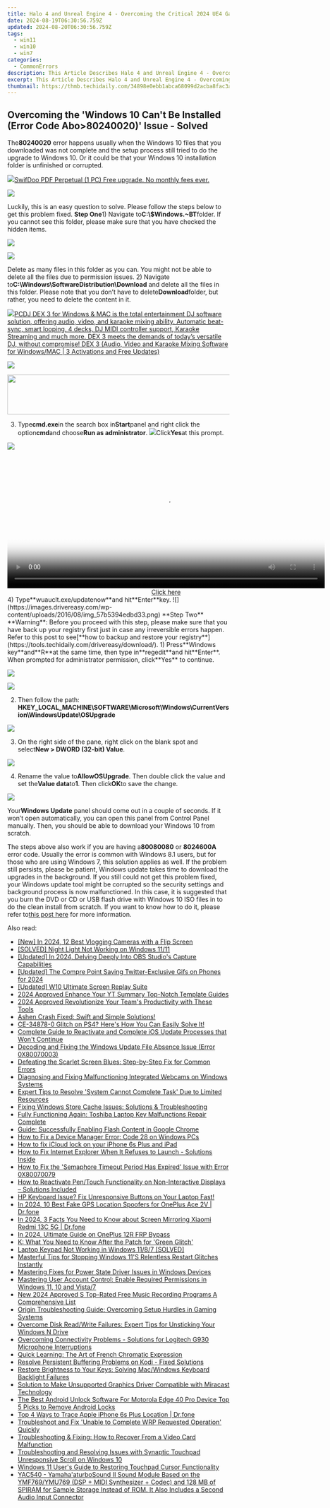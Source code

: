 ```yaml
---
title: Halo 4 and Unreal Engine 4 - Overcoming the Critical 2024 UE4 Game Crash Issue
date: 2024-08-19T06:30:56.759Z
updated: 2024-08-20T06:30:56.759Z
tags:
  - win11
  - win10
  - win7
categories:
  - CommonErrors
description: This Article Describes Halo 4 and Unreal Engine 4 - Overcoming the Critical 2024 UE4 Game Crash Issue
excerpt: This Article Describes Halo 4 and Unreal Engine 4 - Overcoming the Critical 2024 UE4 Game Crash Issue
thumbnail: https://thmb.techidaily.com/34898e0ebb1abca68099d2acba8fac3a4c33b87872f768fed60cc168fcf66601.jpg
---
```


## Overcoming the 'Windows 10 Can't Be Installed (Error Code Abo>80240020)' Issue - Solved

The**80240020** error happens usually when the Windows 10 files that you downloaded was not complete and the setup process still tried to do the upgrade to Windows 10\. Or it could be that your Windows 10 installation folder is unfinished or corrupted.

<!-- affiliate ads begin -->
<a href="https://purchase.swifdoo.com/order/checkout.php?PRODS=40002162&QTY=1&AFFILIATE=108875&CART=1"><img src="https://secure.avangate.com/images/merchant/8b932759a5a04ddb34bf79e3f9072e4b/products/1_Product%20box%20white-1024x1024.png" border="0">SwifDoo PDF Perpetual (1 PC) Free upgrade. No monthly fees ever. 
</a>
<!-- affiliate ads end -->
![](https://images.drivereasy.com/wp-content/uploads/2016/08/error-code-80240020.jpg)

Luckily, this is an easy question to solve. Please follow the steps below to get this problem fixed. **Step One**1) Navigate to**C:\\$Windows.\~BT**folder. If you cannot see this folder, please make sure that you have checked the hidden items.

<!-- affiliate ads begin -->
<a href="https://secure.2checkout.com/order/checkout.php?PRODS=35038891&QTY=1&AFFILIATE=108875&CART=1"><img src="https://www.dupinout.com/wp-content/uploads/2021/12/DupInOut-New-Duplicate-Scan-Tab.png" border="0"></a>
<!-- affiliate ads end -->
![](https://images.drivereasy.com/wp-content/uploads/2016/08/windows-bt-600x427.jpg)

Delete as many files in this folder as you can. You might not be able to delete all the files due to permission issues. 2) Navigate to**C:\\Windows\\SoftwareDistribution\\Download** and delete all the files in this folder. Please note that you don’t have to delete**Download**folder, but rather, you need to delete the content in it.

<!-- affiliate ads begin -->
<a href="https://shop.pcdj.com/order/checkout.php?PRODS=4698824&QTY=1&AFFILIATE=108875&CART=1"> <img src="https://secure.avangate.com/images/merchant/47f4b6321e9fd8e8f7326a6adc1a7c1e/products/dex3pro-screenshot-homepage.png" border="0">PCDJ DEX 3 for Windows & MAC is the total entertainment DJ software solution, offering audio, video, and karaoke mixing ability. Automatic beat-sync, smart looping, 4 decks, DJ MIDI controller support, Karaoke Streaming and much more. 
DEX 3 meets the demands of today’s versatile DJ, without compromise! 
DEX 3 (Audio, Video and Karaoke Mixing Software for Windows/MAC | 3 Activations and Free Updates)</a>
<!-- affiliate ads end -->
![](https://images.drivereasy.com/wp-content/uploads/2016/08/softwaredistributiondownload.jpg)

<!-- affiliate ads begin -->
<a href="https://aligracehair.sjv.io/c/5597632/2087267/19272" target="_top" id="2087267"><img src="//a.impactradius-go.com/display-ad/19272-2087267" border="0" alt="" width="728" height="90"/></a><img height="0" width="0" src="https://imp.pxf.io/i/5597632/2087267/19272" style="position:absolute;visibility:hidden;" border="0" />
<!-- affiliate ads end -->
3) Type**cmd.exe**in the search box in**Start**panel and right click the option**cmd**and choose**Run as administrator**. ![](https://images.drivereasy.com/wp-content/uploads/2016/08/run-as-administrator.jpg)Click**Yes**at this prompt.

![](https://images.drivereasy.com/wp-content/uploads/2016/08/uac-command-processor.jpg)

<!-- affiliate ads begin -->
<span id="1993650">
					<video width="720" height="300" style="cursor:pointer"
           poster="//a.impactradius-go.com/display-clicktoplayimage/1993650.jpeg"
           onclick="if(!this.playClicked){this.play();this.setAttribute('controls',true);this.playClicked=true;}">
	   <source src="//a.impactradius-go.com/display-ad/22993-1993650">
	   <img src="//a.impactradius-go.com/display-clicktoplayimage/1993650.jpeg" style="border: none; height: 100%; width: 100%; object-fit: contain">
	</video>
	<div style="width:720px;text-align:center"><a href="javascript:window.open(decodeURIComponent('https%3A%2F%2Fhomestyler.sjv.io%2Fc%2F5597632%2F1993650%2F22993'), '_blank');void(0);">Click here</a></div>
</span>
<img height="0" width="0" src="https://imp.pxf.io/i/5597632/1993650/22993" style="position:absolute;visibility:hidden;" border="0" />
<!-- affiliate ads end -->
4) Type**wuauclt.exe/updatenow**and hit**Enter**key. ![](https://images.drivereasy.com/wp-content/uploads/2016/08/img_57b5394edbd33.png) **Step Two** **Warning**: Before you proceed with this step, please make sure that you have back up your registry first just in case any irreversible errors happen. Refer to this post to see[**how to backup and restore your registry**](https://tools.techidaily.com/drivereasy/download/). 1) Press**Windows key**and**R**at the same time, then type in**regedit**and hit**Enter**. When prompted for administrator permission, click**Yes** to continue.

<!-- affiliate ads begin -->
<a href="https://secure.2checkout.com/order/checkout.php?PRODS=3851691&QTY=1&AFFILIATE=108875&CART=1"><img src="http://www.aiseesoft.com/avangate/30p/banner.jpg" border="0"></a>
<!-- affiliate ads end -->
![](https://images.drivereasy.com/wp-content/uploads/2016/10/regedit.png)

2) Then follow the path:   **HKEY\_LOCAL\_MACHINE\\SOFTWARE\\Microsoft\\Windows\\CurrentVersion\\WindowsUpdate\\OSUpgrade**

![](https://images.drivereasy.com/wp-content/uploads/2016/10/hkey_local_machinesoftwaremicrosoftwindowscurrentversionwindowsupdateosupgrade-600x394.jpg)

3) On the right side of the pane, right click on the blank spot and select**New > DWORD (32-bit) Value**.

![](https://images.drivereasy.com/wp-content/uploads/2016/10/new-dword-32-bit-value-600x396.jpg)

4) Rename the value to**AllowOSUpgrade**. Then double click the value and set the**Value data**to**1**. Then click**OK**to save the change.

![](https://images.drivereasy.com/wp-content/uploads/2016/10/img_58140207aba43-600x394.jpg)

 Your**Windows Update** panel should come out in a couple of seconds. If it won’t open automatically, you can open this panel from Control Panel manually. Then, you should be able to download your Windows 10 from scratch.

The steps above also work if you are having a**80080080** or **8024600A**  error code. Usually the error is common with Windows 8.1 users, but for those who are using Windows 7, this solution applies as well. If the problem still persists, please be patient, Windows update takes time to download the upgrades in the background. If you still could not get this problem fixed, your Windows update tool might be corrupted so the security settings and background process is now malfunctioned. In this case, it is suggested that you burn the DVD or CD or USB flash drive with Windows 10 ISO files in to do the clean install from scratch. If you want to know how to do it, please refer to[this post here](https://tools.techidaily.com/drivereasy/download/) for more information.

<ins class="adsbygoogle"
     style="display:block"
     data-ad-format="autorelaxed"
     data-ad-client="ca-pub-7571918770474297"
     data-ad-slot="1223367746"></ins>



<ins class="adsbygoogle"
     style="display:block"
     data-ad-client="ca-pub-7571918770474297"
     data-ad-slot="8358498916"
     data-ad-format="auto"
     data-full-width-responsive="true"></ins>

<span class="atpl-alsoreadstyle">Also read:</span>
<div><ul>
<li><a href="https://facebook-record-videos.techidaily.com/new-in-2024-12-best-vlogging-cameras-with-a-flip-screen/"><u>[New] In 2024, 12 Best Vlogging Cameras with a Flip Screen</u></a></li>
<li><a href="https://win-howtos.techidaily.com/solved-night-light-not-working-on-windows-1111/"><u>[SOLVED] Night Light Not Working on Windows 11/11</u></a></li>
<li><a href="https://screen-activity-recording.techidaily.com/updated-in-2024-delving-deeply-into-obs-studios-capture-capabilities/"><u>[Updated] In 2024, Delving Deeply Into OBS Studio's Capture Capabilities</u></a></li>
<li><a href="https://twitter-videos.techidaily.com/updated-the-compre-point-saving-twitter-exclusive-gifs-on-phones-for-2024/"><u>[Updated] The Compre Point  Saving Twitter-Exclusive Gifs on Phones for 2024</u></a></li>
<li><a href="https://screen-sharing-recording.techidaily.com/updated-w10-ultimate-screen-replay-suite/"><u>[Updated] W10 Ultimate Screen Replay Suite</u></a></li>
<li><a href="https://youtube-videos.techidaily.com/2024-approved-enhance-your-yt-summary-top-notch-template-guides/"><u>2024 Approved  Enhance Your YT Summary  Top-Notch Template Guides</u></a></li>
<li><a href="https://facebook-video-content.techidaily.com/2024-approved-revolutionize-your-teams-productivity-with-these-tools/"><u>2024 Approved  Revolutionize Your Team's Productivity with These Tools</u></a></li>
<li><a href="https://win-answers.techidaily.com/ashen-crash-fixed-swift-and-simple-solutions/"><u>Ashen Crash Fixed: Swift and Simple Solutions!</u></a></li>
<li><a href="https://win-howtos.techidaily.com/ce-34878-0-glitch-on-ps4-heres-how-you-can-easily-solve-it/"><u>CE-34878-0 Glitch on PS4? Here's How You Can Easily Solve It!</u></a></li>
<li><a href="https://fox-that.techidaily.com/complete-guide-to-reactivate-and-complete-ios-update-processes-that-wont-continue/"><u>Complete Guide to Reactivate and Complete iOS Update Processes that Won't Continue</u></a></li>
<li><a href="https://win11.techidaily.com/decoding-and-fixing-the-windows-update-file-absence-issue-error-0x80070003/"><u>Decoding and Fixing the Windows Update File Absence Issue (Error 0X80070003)</u></a></li>
<li><a href="https://win-howtos.techidaily.com/defeating-the-scarlet-screen-blues-step-by-step-fix-for-common-errors/"><u>Defeating the Scarlet Screen Blues: Step-by-Step Fix for Common Errors</u></a></li>
<li><a href="https://win-howtos.techidaily.com/diagnosing-and-fixing-malfunctioning-integrated-webcams-on-windows-systems/"><u>Diagnosing and Fixing Malfunctioning Integrated Webcams on Windows Systems</u></a></li>
<li><a href="https://win-howtos.techidaily.com/expert-tips-to-resolve-system-cannot-complete-task-due-to-limited-resources/"><u>Expert Tips to Resolve 'System Cannot Complete Task' Due to Limited Resources</u></a></li>
<li><a href="https://win-howtos.techidaily.com/fixing-windows-store-cache-issues-solutions-and-troubleshooting/"><u>Fixing Windows Store Cache Issues: Solutions & Troubleshooting</u></a></li>
<li><a href="https://win-howtos.techidaily.com/fully-functioning-again-toshiba-laptop-key-malfunctions-repair-complete/"><u>Fully Functioning Again: Toshiba Laptop Key Malfunctions Repair Complete</u></a></li>
<li><a href="https://win-howtos.techidaily.com/guide-successfully-enabling-flash-content-in-google-chrome/"><u>Guide: Successfully Enabling Flash Content in Google Chrome</u></a></li>
<li><a href="https://win-howtos.techidaily.com/how-to-fix-a-device-manager-error-code-28-on-windows-pcs/"><u>How to Fix a Device Manager Error: Code 28 on Windows PCs</u></a></li>
<li><a href="https://activate-lock.techidaily.com/how-to-fix-icloud-lock-on-your-iphone-6s-plus-and-ipad-by-drfone-ios/"><u>How to fix iCloud lock on your iPhone 6s Plus and iPad</u></a></li>
<li><a href="https://win-howtos.techidaily.com/how-to-fix-internet-explorer-when-it-refuses-to-launch-solutions-inside/"><u>How to Fix Internet Explorer When It Refuses to Launch - Solutions Inside</u></a></li>
<li><a href="https://win-howtos.techidaily.com/how-to-fix-the-semaphore-timeout-period-has-expired-issue-with-error-0x80070079/"><u>How to Fix the 'Semaphore Timeout Period Has Expired' Issue with Error 0X80070079</u></a></li>
<li><a href="https://win-howtos.techidaily.com/how-to-reactivate-pentouch-functionality-on-non-interactive-displays-solutions-included/"><u>How to Reactivate Pen/Touch Functionality on Non-Interactive Displays – Solutions Included</u></a></li>
<li><a href="https://win-howtos.techidaily.com/hp-keyboard-issue-fix-unresponsive-buttons-on-your-laptop-fast/"><u>HP Keyboard Issue? Fix Unresponsive Buttons on Your Laptop Fast!</u></a></li>
<li><a href="https://change-location.techidaily.com/in-2024-10-best-fake-gps-location-spoofers-for-oneplus-ace-2v-drfone-by-drfone-virtual-android/"><u>In 2024, 10 Best Fake GPS Location Spoofers for OnePlus Ace 2V | Dr.fone</u></a></li>
<li><a href="https://screen-mirror.techidaily.com/in-2024-3-facts-you-need-to-know-about-screen-mirroring-xiaomi-redmi-13c-5g-drfone-by-drfone-android/"><u>In 2024, 3 Facts You Need to Know about Screen Mirroring Xiaomi Redmi 13C 5G | Dr.fone</u></a></li>
<li><a href="https://android-frp.techidaily.com/in-2024-ultimate-guide-on-oneplus-12r-frp-bypass-by-drfone-android/"><u>In 2024, Ultimate Guide on OnePlus 12R FRP Bypass</u></a></li>
<li><a href="https://win-howtos.techidaily.com/k-what-you-need-to-know-after-the-patch-for-green-glitch/"><u>K: What You Need to Know After the Patch for 'Green Glitch'</u></a></li>
<li><a href="https://win-howtos.techidaily.com/laptop-keypad-not-working-in-windows-1187-solved/"><u>Laptop Keypad Not Working in Windows 11/8/7 [SOLVED]</u></a></li>
<li><a href="https://win-howtos.techidaily.com/masterful-tips-for-stopping-windows-11s-relentless-restart-glitches-instantly/"><u>Masterful Tips for Stopping Windows 11'S Relentless Restart Glitches Instantly</u></a></li>
<li><a href="https://win-howtos.techidaily.com/mastering-fixes-for-power-state-driver-issues-in-windows-devices/"><u>Mastering Fixes for Power State Driver Issues in Windows Devices</u></a></li>
<li><a href="https://win-howtos.techidaily.com/mastering-user-account-control-enable-required-permissions-in-windows-11-10-and-vista7/"><u>Mastering User Account Control: Enable Required Permissions in Windows 11, 10 and Vista/7</u></a></li>
<li><a href="https://ai-video-tools.techidaily.com/new-2024-approved-s-top-rated-free-music-recording-programs-a-comprehensive-list/"><u>New 2024 Approved S Top-Rated Free Music Recording Programs A Comprehensive List</u></a></li>
<li><a href="https://win-howtos.techidaily.com/origin-troubleshooting-guide-overcoming-setup-hurdles-in-gaming-systems/"><u>Origin Troubleshooting Guide: Overcoming Setup Hurdles in Gaming Systems</u></a></li>
<li><a href="https://win-howtos.techidaily.com/overcome-disk-readwrite-failures-expert-tips-for-unsticking-your-windows-n-drive/"><u>Overcome Disk Read/Write Failures: Expert Tips for Unsticking Your Windows N Drive</u></a></li>
<li><a href="https://win-howtos.techidaily.com/overcoming-connectivity-problems-solutions-for-logitech-g930-microphone-interruptions/"><u>Overcoming Connectivity Problems - Solutions for Logitech G930 Microphone Interruptions</u></a></li>
<li><a href="https://mondly-stories.techidaily.com/quick-learning-the-art-of-french-chromatic-expression/"><u>Quick Learning: The Art of French Chromatic Expression</u></a></li>
<li><a href="https://win-howtos.techidaily.com/resolve-persistent-buffering-problems-on-kodi-fixed-solutions/"><u>Resolve Persistent Buffering Problems on Kodi - Fixed Solutions</u></a></li>
<li><a href="https://win-howtos.techidaily.com/restore-brightness-to-your-keys-solving-macwindows-keyboard-backlight-failures/"><u>Restore Brightness to Your Keys: Solving Mac/Windows Keyboard Backlight Failures</u></a></li>
<li><a href="https://win-howtos.techidaily.com/solution-to-make-unsupported-graphics-driver-compatible-with-miracast-technology/"><u>Solution to Make Unsupported Graphics Driver Compatible with Miracast Technology</u></a></li>
<li><a href="https://sim-unlock.techidaily.com/the-best-android-unlock-software-for-motorola-edge-40-pro-device-top-5-picks-to-remove-android-locks-by-drfone-android/"><u>The Best Android Unlock Software For Motorola Edge 40 Pro Device Top 5 Picks to Remove Android Locks</u></a></li>
<li><a href="https://ios-location-track.techidaily.com/top-4-ways-to-trace-apple-iphone-6s-plus-location-drfone-by-drfone-virtual-ios/"><u>Top 4 Ways to Trace Apple iPhone 6s Plus Location | Dr.fone</u></a></li>
<li><a href="https://win-howtos.techidaily.com/troubleshoot-and-fix-unable-to-complete-wrp-requested-operation-quickly/"><u>Troubleshoot and Fix 'Unable to Complete WRP Requested Operation' Quickly</u></a></li>
<li><a href="https://win-howtos.techidaily.com/troubleshooting-and-fixing-how-to-recover-from-a-video-card-malfunction/"><u>Troubleshooting & Fixing: How to Recover From a Video Card Malfunction</u></a></li>
<li><a href="https://win-howtos.techidaily.com/troubleshooting-and-resolving-issues-with-synaptic-touchpad-unresponsive-scroll-on-windows-10/"><u>Troubleshooting and Resolving Issues with Synaptic Touchpad Unresponsive Scroll on Windows 10</u></a></li>
<li><a href="https://win-howtos.techidaily.com/windows-11-users-guide-to-restoring-touchpad-cursor-functionality/"><u>Windows 11 User's Guide to Restoring Touchpad Cursor Functionality</u></a></li>
<li><a href="https://win-howtos.techidaily.com/yac540-yamahaaturbosound-ii-sound-module-based-on-the-ymf769ymu769-dsp-plus-midi-synthesizer-plus-codec-and-128-mb-of-spiram-for-sample-storage-instead-of-r116/"><u>YAC540 - Yamaha'aturboSound II Sound Module Based on the YMF769/YMU769 (DSP + MIDI Synthesizer + Codec) and 128 MB of SPIRAM for Sample Storage Instead of ROM. It Also Includes a Second Audio Input Connector</u></a></li>
</ul></div>
